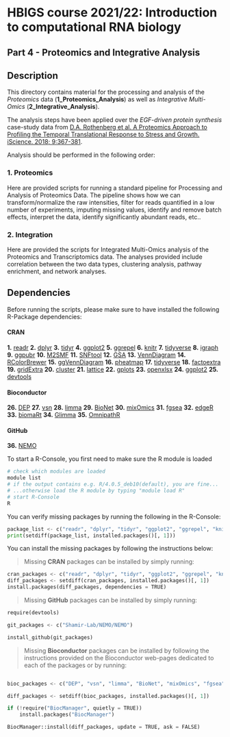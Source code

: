 # HBIGS course 2021/22: Introduction to computational RNA biology
## Part 4 - Proteomics and Integrative Analysis

## Description

This directory contains material for the processing and analysis of the *Proteomics* data (**1_Proteomics_Analysis**) as well as *Integrative Multi-Omics* (**2_Integrative_Analysis**).

The analysis steps have been applied over the _EGF-driven protein synthesis_ case-study data from [D.A. Rothenberg et al. A Proteomics Approach to Profiling the Temporal Translational Response to Stress and Growth. iScience. 2018; 9:367-381](https://www.sciencedirect.com/science/article/pii/S2589004218301949?via%3Dihub).

Analysis should be performed in the following order:

### 1.  Proteomics
Here are provided scripts for running a standard pipeline for Processing and Analysis of Proteomics Data. The pipeline shows how we can transform/normalize the raw intensities, filter for reads quantified in a low number of experiments, imputing missing values, identify and remove batch effects, interpret the data, identify significantly abundant reads, etc..

### 2.  Integration
Here are provided the scripts for Integrated Multi-Omics analysis of the Proteomics and Transcriptomics data. The analyses provided include correlation between the two data types, clustering analysis, pathway enrichment, and network analyses.

## Dependencies

Before running the scripts, please make sure to have installed the following R-Package dependencies:

#### CRAN
**1.**  [readr](https://cran.r-project.org/web/packages/readr/index.html)
**2.**  [dplyr](https://cran.r-project.org/web/packages/dplyr/index.html)
**3.**  [tidyr](https://cran.r-project.org/web/packages/tidyr/index.html)
**4.**  [ggplot2](https://cran.r-project.org/web/packages/ggplot2/index.html)
**5.**  [ggrepel](https://cran.r-project.org/web/packages/ggrepel/vignettes/ggrepel.html#installation)
**6.**  [knitr](https://www.r-project.org/nosvn/pandoc/knitr.html)
**7.**  [tidyverse](https://cran.r-project.org/web/packages/tidyverse/index.html)
**8.**  [igraph](https://cran.r-project.org/web/packages/igraph/index.html)
**9.**  [ggpubr](https://cran.r-project.org/web/packages/ggpubr/index.html)
**10.** [M2SMF](https://cran.r-project.org/web/packages/M2SMF/index.html)
**11.** [SNFtool](https://cran.r-project.org/web/packages/SNFtool/index.html)
**12.** [GSA](https://cran.r-project.org/web/packages/GSA/index.html)
**13.** [VennDiagram](https://cran.r-project.org/web/packages/VennDiagram/index.html)
**14.** [RColorBrewer](https://rdrr.io/cran/RColorBrewer/)
**15.** [ggVennDiagram](https://cran.r-project.org/web/packages/ggVennDiagram/index.html#:~:text=ggVennDiagram%3A%20A%20'ggplot2'%20Implement,geometry%20dataset%20and%20'ggplot2'.)
**16.** [pheatmap](https://cran.r-project.org/web/packages/pheatmap/index.html)
**17.** [tidyverse](https://cran.r-project.org/web/packages/tidyverse/index.html)
**18.** [factoextra](https://cran.r-project.org/web/packages/factoextra/index.html)
**19.** [gridExtra](https://cran.r-project.org/web/packages/gridExtra/index.html)
**20.** [cluster](https://cran.r-project.org/web/packages/cluster/index.html)
**21.** [lattice](https://cran.r-project.org/web/packages/lattice/index.html)
**22.** [gplots](https://cran.r-project.org/web/packages/gplots/index.html)
**23.** [openxlsx](https://cran.r-project.org/web/packages/openxlsx/index.html)
**24.** [ggplot2](https://cran.r-project.org/web/packages/ggplot2/index.html)
**25.** [devtools](https://cran.r-project.org/web/packages/devtools/index.html)


#### Bioconductor
**26.** [DEP](https://bioconductor.org/packages/release/bioc/html/DEP.html)
**27.** [vsn](https://www.bioconductor.org/packages/release/bioc/html/vsn.html)
**28.** [limma](https://bioconductor.org/packages/release/bioc/html/limma.html)
**29.** [BioNet](https://www.bioconductor.org/packages/release/bioc/html/BioNet.html)
**30.** [mixOmics](https://bioconductor.org/packages/release/bioc/html/mixOmics.html)
**31.** [fgsea](http://bioconductor.org/packages/release/bioc/html/fgsea.html)
**32.** [edgeR](https://bioconductor.org/packages/release/bioc/html/edgeR.html)
**33.** [biomaRt](https://bioconductor.org/packages/release/bioc/html/biomaRt.html)
**34.** [Glimma](https://bioconductor.org/packages/release/bioc/html/Glimma.html)
**35.** [OmnipathR](https://bioconductor.org/packages/release/bioc/html/OmnipathR.html)


#### GitHub
**36.** [NEMO](https://github.com/Shamir-Lab/NEMO)


To start a R-Console, you first need to make sure the R module is loaded

```bash
# check which modules are loaded
module list
# if the output contains e.g. R/4.0.5_deb10(default), you are fine...
# ...otherwise load the R module by typing "module load R"
# start R-Console
R
```

You can verify missing packages by running the following in the R-Console:

```python
package_list <- c("readr", "dplyr", "tidyr", "ggplot2", "ggrepel", "knitr", "tidyverse", "igraph", "ggpubr", "M2SMF", "SNFtool", "GSA", "VennDiagram", "RColorBrewer", "ggVennDiagram", "pheatmap", "tidyverse", "factoextra", "gridExtra", "cluster", "DEP", "vsn", "limma", "BioNet", "OmnipathR", "mixOmics", "fgsea", "NEMO")
print(setdiff(package_list, installed.packages()[, 1]))
```

You can install the missing packages by following the instructions below:

> Missing **CRAN** packages can be installed by simply running:

```python
cran_packages <- c("readr", "dplyr", "tidyr", "ggplot2", "ggrepel", "knitr", "tidyverse", "igraph", "ggpubr", "M2SMF", "SNFtool", "GSA", "VennDiagram", "RColorBrewer", "ggVennDiagram", "pheatmap", "tidyverse", "factoextra", "gridExtra", "cluster", "lattice", "gplots", "openxlsx", "ggplot2", "devtools")
diff_packages <- setdiff(cran_packages, installed.packages()[, 1])
install.packages(diff_packages, dependencies = TRUE)
```

> Missing **GitHub** packages can be installed by simply running:

```python
require(devtools)

git_packages <- c("Shamir-Lab/NEMO/NEMO")

install_github(git_packages)

```

> Missing **Bioconductor** packages can be installed by following the instructions provided on the Bioconductor web-pages dedicated to each of the packages or by running:

```python

bioc_packages <- c("DEP", "vsn", "limma", "BioNet", "mixOmics", "fgsea", "edgeR", "biomaRt", "Glimma", "OmnipathR")

diff_packages <- setdiff(bioc_packages, installed.packages()[, 1])

if (!require("BiocManager", quietly = TRUE))
    install.packages("BiocManager")

BiocManager::install(diff_packages, update = TRUE, ask = FALSE)

```
